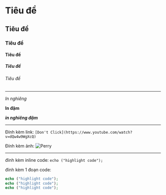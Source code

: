 # Tiêu đề 
## Tiêu đề 
### Tiêu đề 
#### Tiêu đề 
##### Tiêu đề 
###### Tiêu đề 

-----------------------

*In nghiêng* 

**In đậm**

***in nghiêng đậm***

------------------------

Đính kèm link:  `[Don't Click](https://www.youtube.com/watch?v=dQw4w9WgXcQ)`

Đính kèm ảnh:   ![Perry](https://static.wikia.nocookie.net/phineasandferb/images/6/66/Profile_-_Perry_the_Platypus.PNG/revision/latest?cb=20200401182751)


------------------------

đính kèm inline code: `echo ("highlight code");` 

đính kèm 1 đoạn code: 

```php
echo ("highlight code");
echo ("highlight code");
echo ("highlight code");
```
